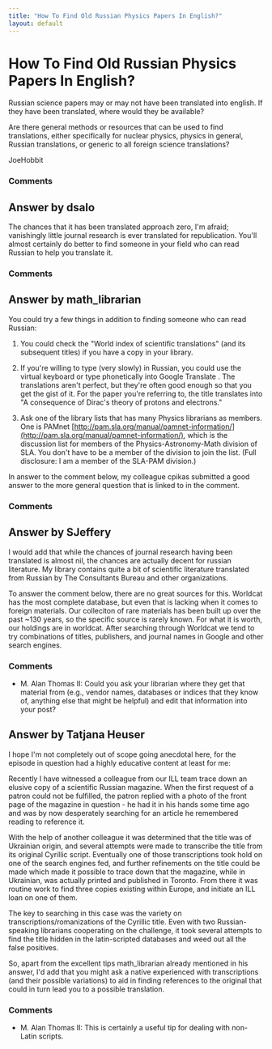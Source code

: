 ```yaml
---
title: "How To Find Old Russian Physics Papers In English?"
layout: default
---
```

How To Find Old Russian Physics Papers In English?
=====================
Russian science papers may or may not have been translated into english.
If they have been translated, where would they be available?

Are there general methods or resources that can be used to find
translations, either specifically for nuclear physics, physics in
general, Russian translations, or generic to all foreign science
translations?

JoeHobbit

### Comments ###


Answer by dsalo
----------------
The chances that it has been translated approach zero, I'm afraid;
vanishingly little journal research is ever translated for
republication. You'll almost certainly do better to find someone in your
field who can read Russian to help you translate it.

### Comments ###

Answer by math_librarian
----------------
You could try a few things in addition to finding someone who can read
Russian:

1.  You could check the "World index of scientific translations" (and
    its subsequent titles) if you have a copy in your library.

2.  If you're willing to type (very slowly) in Russian, you could use
    the virtual keyboard or type phonetically into Google Translate .
    The translations aren't perfect, but they're often good enough so
    that you get the gist of it. For the paper you're referring to, the
    title translates into "A consequence of Dirac's theory of protons
    and electrons."

3.  Ask one of the library lists that has many Physics librarians as
    members. One is PAMnet
    [http://pam.sla.org/manual/pamnet-information/](http://pam.sla.org/manual/pamnet-information/),
    which is the discussion list for members of the
    Physics-Astronomy-Math division of SLA. You don't have to be a
    member of the division to join the list. (Full disclosure: I am a
    member of the SLA-PAM division.)

In answer to the comment below, my colleague cpikas submitted a good
answer to the more general question that is linked to in the comment.

### Comments ###

Answer by SJeffery
----------------
I would add that while the chances of journal research having been
translated is almost nil, the chances are actually decent for russian
literature. My library contains quite a bit of scientific literature
translated from Russian by The Consultants Bureau and other
organizations.

To answer the comment below, there are no great sources for this.
Worldcat has the most complete database, but even that is lacking when
it comes to foreign materials. Our colleciton of rare materials has been
built up over the past \~130 years, so the specific source is rarely
known. For what it is worth, our holdings are in worldcat. After
searching through Worldcat we tend to try combinations of titles,
publishers, and journal names in Google and other search engines.

### Comments ###
* M. Alan Thomas II: Could you ask your librarian where they get that material from (e.g.,
vendor names, databases or indices that they know of, anything else that
might be helpful) and edit that information into your post?

Answer by Tatjana Heuser
----------------
I hope I'm not completely out of scope going anecdotal here, for the
episode in question had a highly educative content at least for me:

Recently I have witnessed a colleague from our ILL team trace down an
elusive copy of a scientific Russian magazine. When the first request of
a patron could not be fulfilled, the patron replied with a photo of the
front page of the magazine in question - he had it in his hands some
time ago and was by now desperately searching for an article he
remembered reading to reference it.

With the help of another colleague it was determined that the title was
of Ukrainian origin, and several attempts were made to transcribe the
title from its original Cyrillic script. Eventually one of those
transcriptions took hold on one of the search engines fed, and further
refinements on the title could be made which made it possible to trace
down that the magazine, while in Ukrainian, was actually printed and
published in Toronto. From there it was routine work to find three
copies existing within Europe, and initiate an ILL loan on one of them.

The key to searching in this case was the variety on
transcriptions/romanizations of the Cyrillic title. Even with two
Russian-speaking librarians cooperating on the challenge, it took
several attempts to find the title hidden in the latin-scripted
databases and weed out all the false positives.

So, apart from the excellent tips math\_librarian already mentioned in
his answer, I'd add that you might ask a native experienced with
transcriptions (and their possible variations) to aid in finding
references to the original that could in turn lead you to a possible
translation.

### Comments ###
* M. Alan Thomas II: This is certainly a useful tip for dealing with non-Latin scripts.

